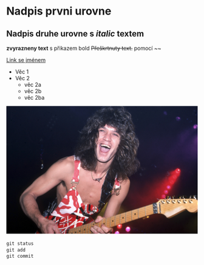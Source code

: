 # Nadpis prvni urovne

## Nadpis druhe urovne s *italic* textem

__zvyrazneny text__ s přikazem bold
~~Přeškrtnuty text.~~ pomocí ~~

[Link se jménem](https://www.youtube.com/watch?v=QLd7lYUoaFc&list=RDQLd7lYUoaFc&index=1 "Remix na YouTube")

* Věc 1
* Věc 2
  * věc 2a
  * věc 2b
   * věc 2ba
 
![Eddie](/eddie.jpg "Eddie")


```vhdl
git status
git add
git commit
```
